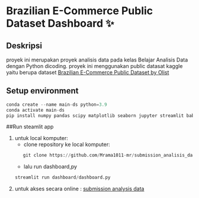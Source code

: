 # Brazilian E-Commerce Public Dataset Dashboard :sparkles:

## Deskripsi
proyek ini merupakan proyek analisis data pada kelas Belajar Analisis Data dengan Python dicoding. proyek ini menggunakan public datasat kaggle yaitu berupa dataset [Brazilian E-Commerce Public Dataset by Olist](https://www.kaggle.com/datasets/olistbr/brazilian-ecommerce)

## Setup environment
```python
conda create --name main-ds python=3.9
conda activate main-ds
pip install numpy pandas scipy matplotlib seaborn jupyter streamlit babel
```

##Run steamlit app
1. untuk local komputer:
   * clone repository ke local komputer:
   ``` python
      git clone https://github.com/Mrama1011-mr/submission_analisis_data.git
   ```
   * lalu run dashboard,py
   ```python
   streamlit run dashboard/dashboard.py
   ```
3. untuk akses secara online :
   [submission analysis data](https://aj6hegnfawg36efnypy7vg.streamlit.app/)
